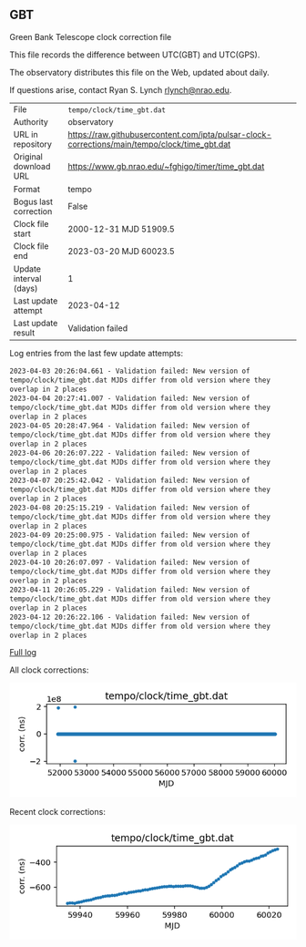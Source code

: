 
## GBT

Green Bank Telescope clock correction file

This file records the difference between UTC(GBT) and UTC(GPS).

The observatory distributes this file on the Web, updated about daily.

If questions arise, contact Ryan S. Lynch <rlynch@nrao.edu>.

|     |     |
|:--- |:--- |
| File | `tempo/clock/time_gbt.dat` |
| Authority | observatory |
| URL in repository | <https://raw.githubusercontent.com/ipta/pulsar-clock-corrections/main/tempo/clock/time_gbt.dat> |
| Original download URL | <https://www.gb.nrao.edu/~fghigo/timer/time_gbt.dat> |
| Format | tempo |
| Bogus last correction | False |
| Clock file start | 2000-12-31 MJD 51909.5 |
| Clock file end | 2023-03-20 MJD 60023.5 |
| Update interval (days) | 1 |
| Last update attempt | 2023-04-12 |
| Last update result | Validation failed |

Log entries from the last few update attempts:
```
2023-04-03 20:26:04.661 - Validation failed: New version of tempo/clock/time_gbt.dat MJDs differ from old version where they overlap in 2 places
2023-04-04 20:27:41.007 - Validation failed: New version of tempo/clock/time_gbt.dat MJDs differ from old version where they overlap in 2 places
2023-04-05 20:28:47.964 - Validation failed: New version of tempo/clock/time_gbt.dat MJDs differ from old version where they overlap in 2 places
2023-04-06 20:26:07.222 - Validation failed: New version of tempo/clock/time_gbt.dat MJDs differ from old version where they overlap in 2 places
2023-04-07 20:25:42.042 - Validation failed: New version of tempo/clock/time_gbt.dat MJDs differ from old version where they overlap in 2 places
2023-04-08 20:25:15.219 - Validation failed: New version of tempo/clock/time_gbt.dat MJDs differ from old version where they overlap in 2 places
2023-04-09 20:25:00.975 - Validation failed: New version of tempo/clock/time_gbt.dat MJDs differ from old version where they overlap in 2 places
2023-04-10 20:26:07.097 - Validation failed: New version of tempo/clock/time_gbt.dat MJDs differ from old version where they overlap in 2 places
2023-04-11 20:26:05.229 - Validation failed: New version of tempo/clock/time_gbt.dat MJDs differ from old version where they overlap in 2 places
2023-04-12 20:26:22.106 - Validation failed: New version of tempo/clock/time_gbt.dat MJDs differ from old version where they overlap in 2 places
```
[Full log](https://raw.githubusercontent.com/ipta/pulsar-clock-corrections/main/log/tempo/clock/time_gbt.dat.log)


All clock corrections:

![plot of all clock corrections](time_gbt.dat.png "All corrections")

Recent clock corrections:

![plot of recent clock corrections](time_gbt.dat.short.png "Recent corrections")

